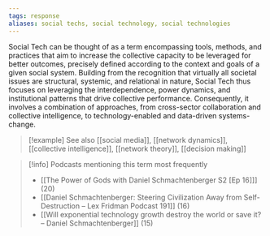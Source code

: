 ```yaml
---
tags: response
aliases: social techs, social technology, social technologies
---
```


Social Tech can be thought of as a term encompassing tools, methods, and practices that aim to increase the collective capacity to be leveraged for better outcomes, precisely defined according to the context and goals of a given social system. Building from the recognition that virtually all societal issues are structural, systemic, and relational in nature, Social Tech thus focuses on leveraging the interdependence, power dynamics, and institutional patterns that drive collective performance. Consequently, it involves a combination of approaches, from cross-sector collaboration and collective intelligence, to technology-enabled and data-driven systems-change.

> [!example] See also
> [[social media]], [[network dynamics]], [[collective intelligence]], [[network theory]], [[decision making]]

> [!info] Podcasts mentioning this term most frequently
> * [[The Power of Gods with Daniel Schmachtenberger S2 [Ep 16]]] (20)
> * [[Daniel Schmachtenberger: Steering Civilization Away from Self-Destruction – Lex Fridman Podcast 191]] (16)
> * [[Will exponential technology growth destroy the world or save it? – Daniel Schmachtenberger]] (15)